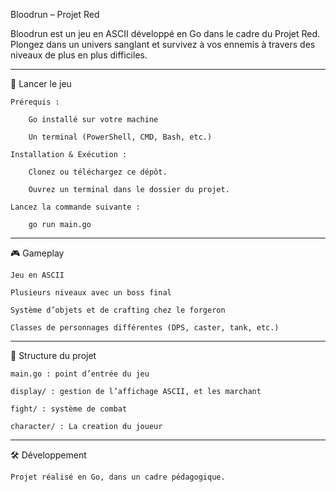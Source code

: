 Bloodrun – Projet Red

Bloodrun est un jeu en ASCII développé en Go dans le cadre du Projet Red.
Plongez dans un univers sanglant et survivez à vos ennemis à travers des niveaux de plus en plus difficiles.


--------------------------------------------------------------------
🚀 Lancer le jeu

    Prérequis :

        Go installé sur votre machine

        Un terminal (PowerShell, CMD, Bash, etc.)

    Installation & Exécution :

        Clonez ou téléchargez ce dépôt.

        Ouvrez un terminal dans le dossier du projet.

    Lancez la commande suivante :

        go run main.go


--------------------------------------------------------------------
🎮 Gameplay

    Jeu en ASCII

    Plusieurs niveaux avec un boss final

    Système d’objets et de crafting chez le forgeron

    Classes de personnages différentes (DPS, caster, tank, etc.)


--------------------------------------------------------------------
📂 Structure du projet

    main.go : point d’entrée du jeu

    display/ : gestion de l’affichage ASCII, et les marchant

    fight/ : système de combat

    character/ : La creation du joueur


--------------------------------------------------------------------
🛠️ Développement

    Projet réalisé en Go, dans un cadre pédagogique.